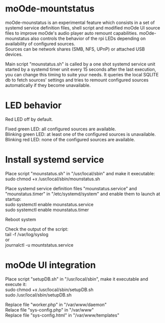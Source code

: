 # moOde-mountstatus

moOde-mounstatus is an experimental feature which consists in a set of systemd service definition files, shell script and modified moOde UI source files to improve moOde's audio player auto remount capabilities.
moOde-mounstatus also controls the behavior of the rpi LEDs depending on availability of configured sources. \
Sources can be network shares (SMB, NFS, UPnP) or attached USB devices.

Main script "mounstatus.sh" is called by a one shot systemd service unit started by a systemd timer unit every 15 seconds after the last execution, you can change this timing to suite your needs. It queries the local SQLITE db to fetch sources' settings and tries to remount configured sources automatically if they become unavailable.

# LED behavior

Red LED off by default.

Fixed green LED: all configured sources are available. \
Blinking green LED: at least one of the configured sources is unavailable. \
Blinking red LED: none of the configured sources are available.

# Install systemd service

Place script "mounstatus.sh" in "/usr/local/sbin" and make it executable: \
sudo chmod +x /usr/local/sbin/mounstatus.sh

Place systemd service definition files "mounstatus.service" and "mounstatus.timer" in "/etc/systemd/system" and enable them to launch at startup: \
sudo systemctl enable mounstatus.service \
sudo systemctl enable mounstatus.timer

Reboot system

Check the output of the script: \
tail -f /var/log/syslog \
or \
journalctl -u mountstatus.service

# moOde UI integration

Place script "setupDB.sh" in "/usr/local/sbin", make it executable and execute it: \
sudo chmod +x /usr/local/sbin/setupDB.sh \
sudo /usr/local/sbin/setupDB.sh

Replace file "worker.php" in "/var/www/daemon" \
Relace file "sys-config.php" in "/var/www" \
Replace file "sys-config.html" in "/var/www/templates"
